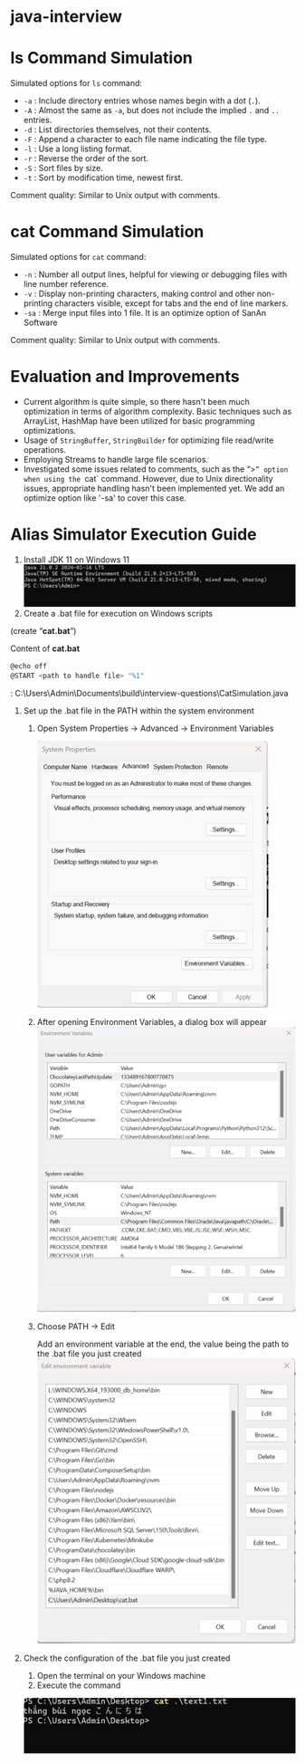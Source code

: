 # java-interview

# ls Command Simulation

Simulated options for `ls` command:

- `-a` : Include directory entries whose names begin with a dot (`.`).
- `-A` : Almost the same as `-a`, but does not include the implied `.` and `..` entries.
- `-d` : List directories themselves, not their contents.
- `-F` : Append a character to each file name indicating the file type.
- `-l` : Use a long listing format.
- `-r` : Reverse the order of the sort.
- `-S` : Sort files by size.
- `-t` : Sort by modification time, newest first.

Comment quality: Similar to Unix output with comments.

# cat Command Simulation

Simulated options for `cat` command:

- `-n` : Number all output lines, helpful for viewing or debugging files with line number reference.
- `-v` : Display non-printing characters, making control and other non-printing characters visible, except for tabs and the end of line markers.
- `-sa` : Merge input files into 1 file. It is an optimize option of SanAn Software

Comment quality: Similar to Unix output with comments.

# Evaluation and Improvements

- Current algorithm is quite simple, so there hasn't been much optimization in terms of algorithm complexity. Basic techniques such as ArrayList, HashMap have been utilized for basic programming optimizations.
- Usage of `StringBuffer`, `StringBuilder` for optimizing file read/write operations.
- Employing Streams to handle large file scenarios.
- Investigated some issues related to comments, such as the “>`” option when using the `cat` command. However, due to Unix directionality issues, appropriate handling hasn't been implemented yet. We add an optimize option like '-sa' to cover this case.
# Alias Simulator Execution Guide

1. Install JDK 11 on Windows 11
![img](asset/img.png)
1. Create a .bat file for execution on Windows scripts

(create “**cat.bat**”)

Content of **cat.bat**

```bash
@echo off
@START <path to handle file> "%1"
```

<path to handle file>: C:\Users\Admin\Documents\build\interview-questions\CatSimulation.java

1. Set up the .bat file in the PATH within the system environment
    1. Open System Properties → Advanced → Environment Variables
        
        ![img](asset/img_1.png)
    2. After opening Environment Variables, a dialog box will appear
        ![img](asset/img_2.png)
        
    3. Choose PATH → Edit
        
        Add an environment variable at the end, the value being the path to the .bat file you just created
        ![img](asset/img_3.png)
        
2. Check the configuration of the .bat file you just created
    1. Open the terminal on your Windows machine
    2. Execute the command
    
    <Name of the bat file> <args defined>
        ![img](asset/img_4.png)
